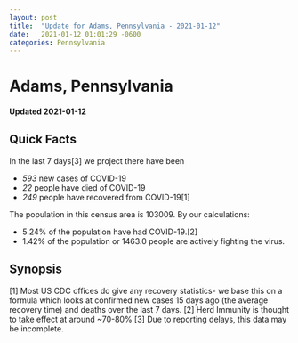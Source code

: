 ```yaml
---
layout: post
title:  "Update for Adams, Pennsylvania - 2021-01-12"
date:   2021-01-12 01:01:29 -0600
categories: Pennsylvania
---
```


# Adams, Pennsylvania
#### Updated 2021-01-12

## Quick Facts

In the last 7 days[3] we project there have been
- *593* new cases of COVID-19
- *22* people have died of COVID-19
- *249* people have recovered from COVID-19[1]

The population in this census area is 103009. By our calculations:
- 5.24% of the population have had COVID-19.[2]
- 1.42% of the population or 1463.0 people are actively fighting the virus.

## Synopsis




[1] Most US CDC offices do give any recovery statistics- we base this on a formula which looks at confirmed new cases
15 days ago (the average recovery time) and deaths over the last 7 days.
[2] Herd Immunity is thought to take effect at around ~70-80%
[3] Due to reporting delays, this data may be incomplete. 
    
